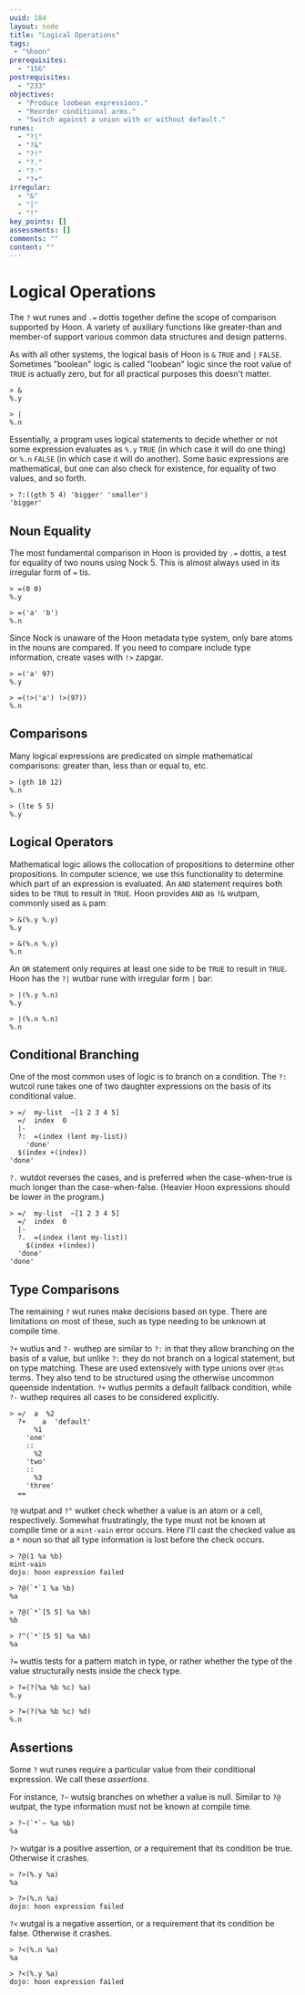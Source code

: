 ```yaml
---
uuid: 184
layout: node
title: "Logical Operations"
tags:
 - "%hoon"
prerequisites:
  - "156"
postrequisites:
  - "233"
objectives:
  - "Produce loobean expressions."
  - "Reorder conditional arms."
  - "Switch against a union with or without default."
runes:
  - "?|"
  - "?&"
  - "?!"
  - "?."
  - "?-"
  - "?+"
irregular:
  - "&"
  - "|"
  - "!"
key_points: []
assessments: []
comments: ""
content: ""
---
```


#   Logical Operations

The `?` wut runes and `.=` dottis together define the scope of comparison supported by Hoon.  A variety of auxiliary functions like greater-than and member-of support various common data structures and design patterns.

As with all other systems, the logical basis of Hoon is `&` `TRUE` and `|` `FALSE`.  Sometimes "boolean" logic is called "loobean" logic since the root value of `TRUE` is actually zero, but for all practical purposes this doesn't matter.

```hoon
> &
%.y

> |
%.n
```

Essentially, a program uses logical statements to decide whether or not some expression evaluates as `%.y` `TRUE` (in which case it will do one thing) or `%.n` `FALSE` (in which case it will do another). Some basic expressions are mathematical, but one can also check for existence, for equality of two values, and so forth.

```hoon
> ?:((gth 5 4) 'bigger' 'smaller')
'bigger'
```

##  Noun Equality

The most fundamental comparison in Hoon is provided by `.=` dottis, a test for equality of two nouns using Nock 5.  This is almost always used in its irregular form of `=` tis.

```hoon
> =(0 0)
%.y

> =('a' 'b')
%.n
```

Since Nock is unaware of the Hoon metadata type system, only bare atoms in the nouns are compared.  If you need to compare include type information, create vases with `!>` zapgar.

```hoon
> =('a' 97)
%.y

> =(!>('a') !>(97))
%.n
```

##  Comparisons

Many logical expressions are predicated on simple mathematical comparisons:  greater than, less than or equal to, etc.

```hoon
> (gth 10 12)
%.n

> (lte 5 5)
%.y
```

##  Logical Operators

Mathematical logic allows the collocation of propositions to determine other propositions. In computer science, we use this functionality to determine which part of an expression is evaluated.  An `AND` statement requires both sides to be `TRUE` to result in `TRUE`.  Hoon provides `AND` as `?&` wutpam, commonly used as `&` pam:

```hoon
> &(%.y %.y)
%.y

> &(%.n %.y)
%.n
```

An `OR` statement only requires at least one side to be `TRUE` to result in `TRUE`.  Hoon has the `?|` wutbar rune with irregular form `|` bar:

```hoon
> |(%.y %.n)
%.y

> |(%.n %.n)
%.n
```

##  Conditional Branching

One of the most common uses of logic is to branch on a condition.  The `?:` wutcol rune takes one of two daughter expressions on the basis of its conditional value.

```
> =/  my-list  ~[1 2 3 4 5]
  =/  index  0
  |-
  ?:  =(index (lent my-list))
    'done'
  $(index +(index))
'done'
```

`?.` wutdot reverses the cases, and is preferred when the case-when-true is much longer than the case-when-false.  (Heavier Hoon expressions should be lower in the program.)

```hoon
> =/  my-list  ~[1 2 3 4 5]
  =/  index  0
  |-
  ?.  =(index (lent my-list))
    $(index +(index))
  'done'
'done'
```

##  Type Comparisons

The remaining `?` wut runes make decisions based on type.  There are limitations on most of these, such as type needing to be unknown at compile time.

`?+` wutlus and `?-` wuthep are similar to `?:` in that they allow branching on the basis of a value, but unlike `?:` they do not branch on a logical statement, but on type matching.  These are used extensively with type unions over `@tas` terms.  They also tend to be structured using the otherwise uncommon queenside indentation.  `?+` wutlus permits a default fallback condition, while `?-` wuthep requires all cases to be considered explicitly.

```
> =/  a  %2
  ?+    a  'default'
      %1
    'one'
    ::
      %2
    'two'
    ::
      %3
    'three'
  ==
```

`?@` wutpat and `?^` wutket check whether a value is an atom or a cell, respectively.  Somewhat frustratingly, the type must not be known at compile time or a `mint-vain` error occurs.  Here I'll cast the checked value as a `*` noun so that all type information is lost before the check occurs.

```
> ?@(1 %a %b)
mint-vain
dojo: hoon expression failed

> ?@(`*`1 %a %b)
%a

> ?@(`*`[5 5] %a %b)
%b

> ?^(`*`[5 5] %a %b)
%a
```

`?=` wuttis tests for a pattern match in type, or rather whether the type of the value structurally nests inside the check type.

```hoon
> ?=(?(%a %b %c) %a)
%.y

> ?=(?(%a %b %c) %d)
%.n
```

##  Assertions

Some `?` wut runes require a particular value from their conditional expression.  We call these _assertions_.

For instance, `?~` wutsig branches on whether a value is null.  Similar to `?@` wutpat, the type information must not be known at compile time.

```
> ?~(`*`~ %a %b)
%a
```

`?>` wutgar is a positive assertion, or a requirement that its condition be true.  Otherwise it crashes.

```
> ?>(%.y %a)
%a

> ?>(%.n %a)
dojo: hoon expression failed
```

`?<` wutgal is a negative assertion, or a requirement that its condition be false.  Otherwise it crashes.

```
> ?<(%.n %a)
%a

> ?<(%.y %a)
dojo: hoon expression failed
```